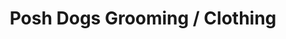 ---
title: "Posh Dogs Grooming / Clothing"
url: /downham-market/posh-dogs-grooming-clothing/
shop: pet
---
